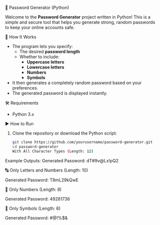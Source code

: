 
 🔐 Password Generator (Python)

Welcome to the **Password Generator** project written in Python! This is a simple and secure tool that helps you generate strong, random passwords to keep your online accounts safe.

🧠 How It Works

- The program lets you specify:
  - The desired **password length**
  - Whether to include:
    - **Uppercase letters**
    - **Lowercase letters**
    - **Numbers**
    - **Symbols**
- It then generates a completely random password based on your preferences.
- The generated password is displayed instantly.


🛠️ Requirements

- Python 3.x


▶️ How to Run

1. Clone the repository or download the Python script:
   ```bash
   git clone https://github.com/yourusername/password-generator.git
   cd password-generator
   With All Character Types (Length: 12)
   
Example Outputs:
Generated Password: dT#9v@Lx!pQ2

🔠 Only Letters and Numbers (Length: 10)

Generated Password: T8mL29kQwE

🔢 Only Numbers (Length: 8)

Generated Password: 49281736

🔣 Only Symbols (Length: 6)

Generated Password: #@!%$&
